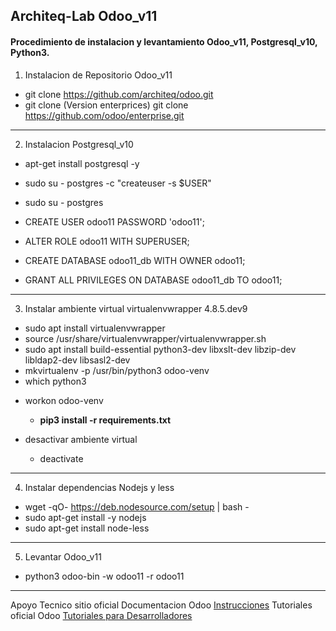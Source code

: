 ## Architeq-Lab Odoo_v11

#### Procedimiento de instalacion y levantamiento Odoo_v11, Postgresql_v10, Python3.


1. Instalacion de Repositorio Odoo_v11

  - git clone https://github.com/architeq/odoo.git
  - git clone (Version enterprices) git clone https://github.com/odoo/enterprise.git

-------------------------

2. Instalacion Postgresql_v10

  - apt-get install postgresql -y
  - sudo su - postgres -c "createuser -s $USER"

  - sudo su - postgres
  - CREATE USER odoo11 PASSWORD 'odoo11';
  - ALTER ROLE odoo11 WITH SUPERUSER;
  - CREATE DATABASE odoo11_db WITH OWNER odoo11;
  - GRANT ALL PRIVILEGES ON DATABASE odoo11_db TO odoo11;

-------------------------

3. Instalar ambiente virtual virtualenvwrapper 4.8.5.dev9

  - sudo apt install virtualenvwrapper
  - source /usr/share/virtualenvwrapper/virtualenvwrapper.sh
  - sudo apt install build-essential python3-dev libxslt-dev libzip-dev libldap2-dev libsasl2-dev
  - mkvirtualenv -p /usr/bin/python3 odoo-venv
  - which python3
  * workon odoo-venv
      *    **pip3 install -r requirements.txt**

  * desactivar ambiente virtual
      *    deactivate

-------------------------      

4. Instalar dependencias Nodejs y less  

  - wget -qO- https://deb.nodesource.com/setup | bash -
  - sudo apt-get install -y nodejs
  - sudo apt-get install node-less

-------------------------

5. Levantar Odoo_v11

  - python3 odoo-bin -w odoo11 -r odoo11

-------------------------
Apoyo Tecnico sitio oficial Documentacion Odoo <a href="https://www.odoo.com/documentation/master/setup/install.html">Instrucciones</a>
Tutoriales oficial Odoo  <a href="https://www.odoo.com/documentation/master/tutorials.html">Tutoriales para Desarrolladores</a>
